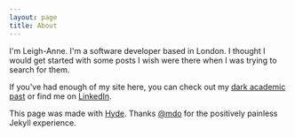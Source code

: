 ```yaml
---
layout: page
title: About
---
```


I'm Leigh-Anne. I'm a software developer based in London. I thought I would get started with some posts I wish were there when I was trying to search for them. 

If you've had enough of my site here, you can check out my 
[dark academic past](http://dblp.uni-trier.de/pers/hd/m/Mathieson:Leigh=Anne.html)
or find me on [LinkedIn](https://www.linkedin.com/profile/view?id=102815278).


This page was made with [Hyde](http://hyde.getpoole.com). Thanks [@mdo](https://twitter.com/mdo) for the positively painless Jekyll experience.
